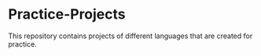 # Practice-Projects
  This repository contains projects of different languages that are created for practice. 
  
            
